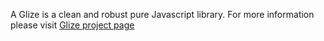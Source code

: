 A Glize is a clean and robust pure Javascript library.
For more information please visit [Glize project page](http://datamart.github.io/Glize)
